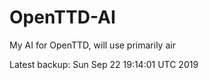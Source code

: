 # OpenTTD-AI
My AI for OpenTTD, will use primarily air

Latest backup: Sun Sep 22 19:14:01 UTC 2019
